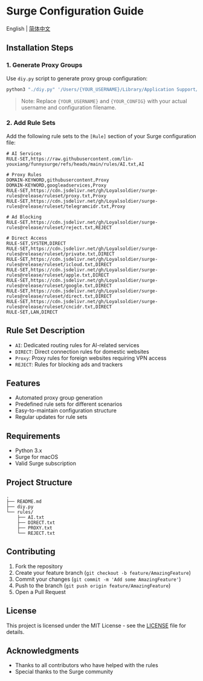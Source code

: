 # Surge Configuration Guide

English | [简体中文](README_zh.md)

## Installation Steps

### 1. Generate Proxy Groups

Use `diy.py` script to generate proxy group configuration:

```bash
python3 "./diy.py" '/Users/{YOUR_USERNAME}/Library/Application Support/Surge/Profiles/{YOUR_CONFIG}.conf'
```

> Note: Replace `{YOUR_USERNAME}` and `{YOUR_CONFIG}` with your actual username and configuration filename.

### 2. Add Rule Sets

Add the following rule sets to the `[Rule]` section of your Surge configuration file:

```text
# AI Services
RULE-SET,https://raw.githubusercontent.com/lin-youxiang/funnysurge/refs/heads/main/rules/AI.txt,AI

# Proxy Rules
DOMAIN-KEYWORD,githubusercontent,Proxy
DOMAIN-KEYWORD,googleadservices,Proxy
RULE-SET,https://cdn.jsdelivr.net/gh/Loyalsoldier/surge-rules@release/ruleset/proxy.txt,Proxy
RULE-SET,https://cdn.jsdelivr.net/gh/Loyalsoldier/surge-rules@release/ruleset/telegramcidr.txt,Proxy

# Ad Blocking
RULE-SET,https://cdn.jsdelivr.net/gh/Loyalsoldier/surge-rules@release/ruleset/reject.txt,REJECT

# Direct Access
RULE-SET,SYSTEM,DIRECT
RULE-SET,https://cdn.jsdelivr.net/gh/Loyalsoldier/surge-rules@release/ruleset/private.txt,DIRECT
RULE-SET,https://cdn.jsdelivr.net/gh/Loyalsoldier/surge-rules@release/ruleset/icloud.txt,DIRECT
RULE-SET,https://cdn.jsdelivr.net/gh/Loyalsoldier/surge-rules@release/ruleset/apple.txt,DIRECT
RULE-SET,https://cdn.jsdelivr.net/gh/Loyalsoldier/surge-rules@release/ruleset/google.txt,DIRECT
RULE-SET,https://cdn.jsdelivr.net/gh/Loyalsoldier/surge-rules@release/ruleset/direct.txt,DIRECT
RULE-SET,https://cdn.jsdelivr.net/gh/Loyalsoldier/surge-rules@release/ruleset/cncidr.txt,DIRECT
RULE-SET,LAN,DIRECT
```

## Rule Set Description

- `AI`: Dedicated routing rules for AI-related services
- `DIRECT`: Direct connection rules for domestic websites
- `Proxy`: Proxy rules for foreign websites requiring VPN access
- `REJECT`: Rules for blocking ads and trackers

## Features

- Automated proxy group generation
- Predefined rule sets for different scenarios
- Easy-to-maintain configuration structure
- Regular updates for rule sets

## Requirements

- Python 3.x
- Surge for macOS
- Valid Surge subscription

## Project Structure

```
.
├── README.md
├── diy.py
└── rules/
    ├── AI.txt
    ├── DIRECT.txt
    ├── PROXY.txt
    └── REJECT.txt
```

## Contributing

1. Fork the repository
2. Create your feature branch (`git checkout -b feature/AmazingFeature`)
3. Commit your changes (`git commit -m 'Add some AmazingFeature'`)
4. Push to the branch (`git push origin feature/AmazingFeature`)
5. Open a Pull Request

## License

This project is licensed under the MIT License - see the [LICENSE](LICENSE) file for details.

## Acknowledgments

- Thanks to all contributors who have helped with the rules
- Special thanks to the Surge community